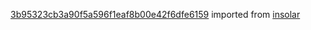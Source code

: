 [3b95323cb3a90f5a596f1eaf8b00e42f6dfe6159](https://github.com/insolar/insolar/commit/3b95323cb3a90f5a596f1eaf8b00e42f6dfe6159) imported from [insolar](https://github.com/insolar/insolar)
